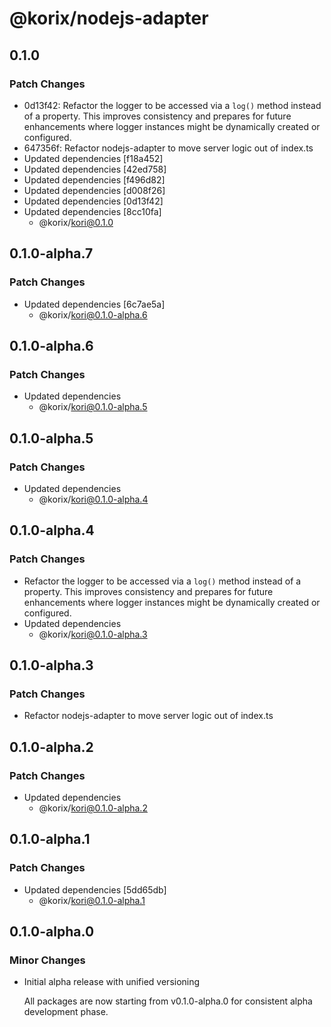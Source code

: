 # @korix/nodejs-adapter

## 0.1.0

### Patch Changes

- 0d13f42: Refactor the logger to be accessed via a `log()` method instead of a property. This improves consistency and prepares for future enhancements where logger instances might be dynamically created or configured.
- 647356f: Refactor nodejs-adapter to move server logic out of index.ts
- Updated dependencies [f18a452]
- Updated dependencies [42ed758]
- Updated dependencies [f496d82]
- Updated dependencies [d008f26]
- Updated dependencies [0d13f42]
- Updated dependencies [8cc10fa]
  - @korix/kori@0.1.0

## 0.1.0-alpha.7

### Patch Changes

- Updated dependencies [6c7ae5a]
  - @korix/kori@0.1.0-alpha.6

## 0.1.0-alpha.6

### Patch Changes

- Updated dependencies
  - @korix/kori@0.1.0-alpha.5

## 0.1.0-alpha.5

### Patch Changes

- Updated dependencies
  - @korix/kori@0.1.0-alpha.4

## 0.1.0-alpha.4

### Patch Changes

- Refactor the logger to be accessed via a `log()` method instead of a property. This improves consistency and prepares for future enhancements where logger instances might be dynamically created or configured.
- Updated dependencies
  - @korix/kori@0.1.0-alpha.3

## 0.1.0-alpha.3

### Patch Changes

- Refactor nodejs-adapter to move server logic out of index.ts

## 0.1.0-alpha.2

### Patch Changes

- Updated dependencies
  - @korix/kori@0.1.0-alpha.2

## 0.1.0-alpha.1

### Patch Changes

- Updated dependencies [5dd65db]
  - @korix/kori@0.1.0-alpha.1

## 0.1.0-alpha.0

### Minor Changes

- Initial alpha release with unified versioning

  All packages are now starting from v0.1.0-alpha.0 for consistent alpha development phase.
